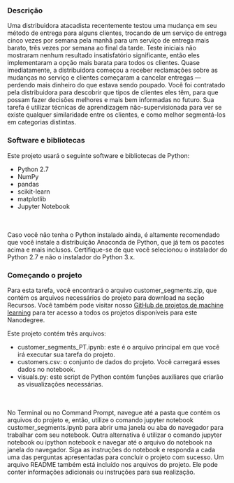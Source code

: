 ### Descrição
Uma distribuidora atacadista recentemente testou uma mudança em seu método de entrega para alguns clientes, trocando de um serviço de entrega cinco vezes por semana pela manhã para um serviço de entrega mais barato, três vezes por semana ao final da tarde. Teste iniciais não mostraram nenhum resultado insatisfatório significante, então eles implementaram a opção mais barata para todos os clientes. Quase imediatamente, a distribuidora começou a receber reclamações sobre as mudanças no serviço e clientes começaram a cancelar entregas — perdendo mais dinheiro do que estava sendo poupado. Você foi contratado pela distribuidora para descobrir que tipos de clientes eles têm, para que possam fazer decisões melhores e mais bem informadas no futuro. Sua tarefa é utilizar técnicas de aprendizagem não-supervisionada para ver se existe qualquer similaridade entre os clientes, e como melhor segmentá-los em categorias distintas.

### Software e bibliotecas
Este projeto usará o seguinte software e bibliotecas de Python:

* Python 2.7
* NumPy
* pandas
* scikit-learn
* matplotlib
* Jupyter Notebook

</br></br>
Caso você não tenha o Python instalado ainda, é altamente recomendado que você instale a distribuição Anaconda de Python, que já tem os pacotes acima e mais inclusos. Certifique-se de que você selecionou o instalador do Python 2.7 e não o instalador do Python 3.x.

### Começando o projeto
Para esta tarefa, você encontrará o arquivo customer_segments.zip, que contém os arquivos necessários do projeto para download na seção Recursos. Você também pode visitar nosso [GitHub de projetos de machine learning](https://github.com/udacity/br-machine-learning) para ter acesso a todos os projetos disponíveis para este Nanodegree.

Este projeto contém três arquivos:

* customer_segments_PT.ipynb: este é o arquivo principal em que você irá executar sua tarefa do projeto.
* customers.csv: o conjunto de dados do projeto. Você carregará esses dados no notebook.
* visuals.py: este script de Python contém funções auxiliares que criarão as visualizações necessárias.

</br></br>
No Terminal ou no Command Prompt, navegue até a pasta que contém os arquivos do projeto e, então, utilize o comando jupyter notebook customer_segments.ipynb para abrir uma janela ou aba do navegador para trabalhar com seu notebook. Outra alternativa é utilizar o comando jupyter notebook ou ipython notebook e navegar até o arquivo do notebook na janela do navegador. Siga as instruções do notebook e responda a cada uma das perguntas apresentadas para concluir o projeto com sucesso. Um arquivo README também está incluído nos arquivos do projeto. Ele pode conter informações adicionais ou instruções para sua realização.
